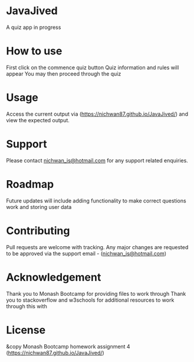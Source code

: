 # JavaJived
A quiz app in progress

# How to use
First click on the commence quiz button
Quiz information and rules will appear
You may then proceed through the quiz


# Usage
Access the current output via (https://nichwan87.github.io/JavaJived/) and view the expected output.

# Support
Please contact nichwan_is@hotmail.com for any support related enquiries.

# Roadmap
Future updates will include adding functionality to make correct questions work and storing user data

# Contributing
Pull requests are welcome with tracking. Any major changes are requested to be approved via the support email - (nichwan_is@hotmail.com)

# Acknowledgement
Thank you to Monash Bootcamp for providing files to work through
Thank you to stackoverflow and w3schools for additional resources to work through this with

# License
&copy Monash Bootcamp homework assignment 4
(https://nichwan87.github.io/JavaJived/)